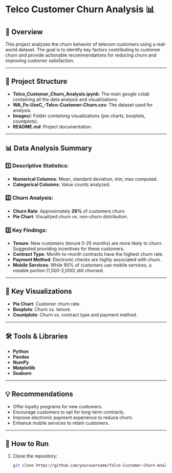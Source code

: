 # Telco Customer Churn Analysis 📊

## 📝 Overview
This project analyzes the churn behavior of telecom customers using a real-world dataset. The goal is to identify key factors contributing to customer churn and provide actionable recommendations for reducing churn and improving customer satisfaction.

---

## 📁 Project Structure
- **Telco_Customer_Churn_Analysis.ipynb**: The main google colab containing all the data analysis and visualizations.
- **WA_Fn-UseC_-Telco-Customer-Churn.csv**: The dataset used for analysis.
- **Images/**: Folder containing visualizations (pie charts, boxplots, countplots).
- **README.md**: Project documentation.

---

## 📊 Data Analysis Summary
### 1️⃣ Descriptive Statistics:
- **Numerical Columns**: Mean, standard deviation, min, max computed.
- **Categorical Columns**: Value counts analyzed.

### 2️⃣ Churn Analysis:
- **Churn Rate**: Approximately **26%** of customers churn.
- **Pie Chart**: Visualized churn vs. non-churn distribution.

### 3️⃣ Key Findings:
- **Tenure**: New customers (tenure 5-25 months) are more likely to churn. Suggested providing incentives for these customers.
- **Contract Type**: Month-to-month contracts have the highest churn rate.
- **Payment Method**: Electronic checks are highly associated with churn.
- **Mobile Services**: While 90% of customers use mobile services, a notable portion (1,500-2,000) still churned.

---

## 🔎 Key Visualizations
- **Pie Chart**: Customer churn rate.
- **Boxplots**: Churn vs. tenure.
- **Countplots**: Churn vs. contract type and payment method.

---

## 🛠️ Tools & Libraries
- **Python**
- **Pandas**
- **NumPy**
- **Matplotlib**
- **Seaborn**

---

## 💡 Recommendations
- Offer loyalty programs for new customers.
- Encourage customers to opt for long-term contracts.
- Improve electronic payment experience to reduce churn.
- Enhance mobile services to retain customers.

---

## 🚀 How to Run
1. Clone the repository:
   ```bash
   git clone https://github.com/yourusername/Telco-Customer-Churn-Analysis.git
